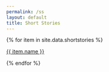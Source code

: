 ```yaml
---
permalink: /ss
layout: default
title: Short Stories
---
```

<section class="msetup mcontent">
    <div class="col">
        {% for item in site.data.shortstories %}
        <p><a href="{{ item.link }}" class="ss-link">{{ item.name }}</a></p>
        {% endfor %}
    </div>
</section>